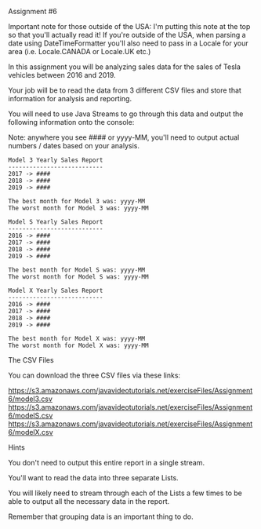 Assignment #6

Important note for those outside of the USA:  I'm putting this note at the top so that you'll actually read it! If you're outside of the USA, when parsing a date using DateTimeFormatter you'll also need to pass in a Locale for your area (i.e. Locale.CANADA or Locale.UK etc.)


In this assignment you will be analyzing sales data for the sales of Tesla vehicles between 2016 and 2019.

Your job will be to read the data from 3 different CSV files and store that information for analysis and reporting.

You will need to use Java Streams to go through this data and output the following information onto the console:

Note: anywhere you see #### or yyyy-MM, you'll need to output actual numbers / dates based on your analysis.

    Model 3 Yearly Sales Report
    ---------------------------
    2017 -> ####
    2018 -> ####
    2019 -> ####

    The best month for Model 3 was: yyyy-MM
    The worst month for Model 3 was: yyyy-MM

    Model S Yearly Sales Report
    ---------------------------
    2016 -> ####
    2017 -> ####
    2018 -> ####
    2019 -> ####

    The best month for Model S was: yyyy-MM
    The worst month for Model S was: yyyy-MM

    Model X Yearly Sales Report
    ---------------------------
    2016 -> ####
    2017 -> ####
    2018 -> ####
    2019 -> ####

    The best month for Model X was: yyyy-MM
    The worst month for Model X was: yyyy-MM

The CSV Files

You can download the three CSV files via these links:

https://s3.amazonaws.com/javavideotutorials.net/exerciseFiles/Assignment6/model3.csv
https://s3.amazonaws.com/javavideotutorials.net/exerciseFiles/Assignment6/modelS.csv
https://s3.amazonaws.com/javavideotutorials.net/exerciseFiles/Assignment6/modelX.csv

Hints

You don't need to output this entire report in a single stream.

You'll want to read the data into three separate Lists.

You will likely need to stream through each of the Lists a few times to be able to output all the necessary data in the report.

Remember that grouping data is an important thing to do.

